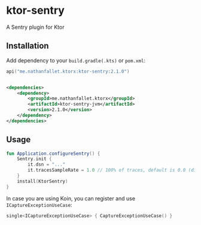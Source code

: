 # ktor-sentry

A Sentry plugin for Ktor

## Installation

Add dependency to your `build.gradle(.kts)` or `pom.xml`:

```kotlin
api("me.nathanfallet.ktorx:ktor-sentry:2.1.0")
```

```xml

<dependencies>
    <dependency>
        <groupId>me.nathanfallet.ktorx</groupId>
        <artifactId>ktor-sentry-jvm</artifactId>
        <version>2.1.0</version>
    </dependency>
</dependencies>
```

## Usage

```kotlin
fun Application.configureSentry() {
    Sentry.init {
        it.dsn = "..."
        it.tracesSampleRate = 1.0 // 100% of traces, default is 0.0 (disabled)
    }
    install(KtorSentry)
}
```

In case you are using Koin, you can register and use `ICaptureExceptionUseCase`:

```kotlin
single<ICaptureExceptionUseCase> { CaptureExceptionUseCase() }
```
